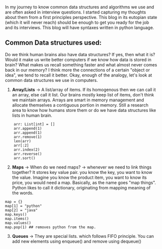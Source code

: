 In my journey to know common data structures and algorithms we use and are often asked in interview questions. I started capturing my thoughts about them from a first principles perspective. This blog in its eutopian state (which it will never reach) should be enough to get you ready for the job and its interviews. This blog will have syntaxes written in python language.

## Common Data structures used:

Do we think human brains also have data structures? If yes, then what it is? Would it make us write better computers if we know how data is stored in brain? What makes us recall something faster and what almost never comes back in our memory? I think more the connections of a certain "object or idea", we tend to recall it better. Okay, enough of the analogy, let's look at common data structures we use in computers. 

1. **Array/Lists** -> A list/array of items. If its homogenous then we can call it an array, else call it list. Our brains mostly keep list of items, don't think we maintain arrays. Arrays are smart in memory management and allocate themselves a contiguous portion in memory. Still a research area to know how humans store them or do we have data structures like lists in human brain.

``` {python}
    arr: List[int] = []
    arr.append(1)
    arr.append(1)
    arr.remove(1)
    len(arr)
    arr[:2]
    arr.index(2)
    arr.reverse()
    arr.sort()
```
2. **Maps** -> When do we need maps? -> whenever we need to link things together? It stores key value pair. you know the key, you want to know the value. Imagine you know the product item, you want to know its price, you would need a map. Basically, as the name goes "map things". Python likes to call it dictionary, originating from mapping meaning of the words. 

```{python}
map = {}
map[1] = "python"
map[2] = "java"
map.keys()
map.items()
map.values()
map.pop(1) ## removes python from the map.

```

3. **Queues** -> They are special lists. which follows FIFO principle. You can add new elements using enqueue() and remove using dequeue() 
